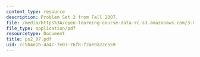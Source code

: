 ```yaml
---
content_type: resource
description: Problem Set 2 from Fall 2007.
file: /media/https%3A/open-learning-course-data-rc.s3.amazonaws.com/3-032-mechanical-behavior-of-materials-fall-2007/cc5b4e1b4a4c7e0376f8f2ae9a22c559_ps2_07.pdf
file_type: application/pdf
resourcetype: Document
title: ps2_07.pdf
uid: cc5b4e1b-4a4c-7e03-76f8-f2ae9a22c559
---
```

